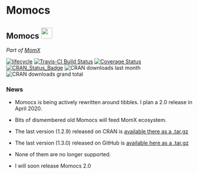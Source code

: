 
# Momocs

<!-- badges: start -->
<!-- badges: end -->
## Momocs <img src="https://noto-website-2.storage.googleapis.com/emoji/emoji_u1f54a.png" width="30px">
_Part of [MomX](https://momx.github.io/MomX/)_

<!--Badges -->
[![lifecycle](https://img.shields.io/badge/lifecycle-maturing-blue.svg)](https://www.tidyverse.org/lifecycle/#maturing)
[![Travis-CI Build Status](https://travis-ci.org/MomX/Momocs.svg?branch=master)](https://travis-ci.org/MomX/Momocs)
[![Coverage Status](https://img.shields.io/codecov/c/github/MomX/Momocs/master.svg)](https://codecov.io/github/MomX/Momocs?branch=master)
[![CRAN\_Status\_Badge](http://www.r-pkg.org/badges/version/Momocs)](http://cran.r-project.org/package=Momocs)
![CRAN downloads last month](http://cranlogs.r-pkg.org/badges/Momocs) ![CRAN downloads grand total](http://cranlogs.r-pkg.org/badges/grand-total/Momocs)

<!--
The goal of Momocs is to provide a complete, convenient, reproducible and open-source toolkit for 2D morphometrics.

It includes most common 2D morphometrics approaches on outlines, open outlines, configurations of landmarks, traditional morphometrics, and facilities for data preparation, manipulation and visualization with a consistent grammar throughout.

It allows reproducible, pipeable, complex morphometric analyses and other morphometrics approaches should be easy to plug in, or develop from, on top of this canvas.

It hinges on the core functions developed in the must-have book _[Morphometrics with R](http://www.springer.com/statistics/life+sciences,+medicine+%26+health/book/978-0-387-77789-4)_ by [Julien Claude](http://www.isem.univ-montp2.fr/recherche/equipes/biologie-du-developpement-et-evolution/personnel/claude-julien/) (2008).

* __Check__ the online doc and the tutorials [there](http://momx.github.io/Momocs/)
* __You're welcome to__ implement ideas, propose new ones, review the code, the helpfiles or the vignettes, report bugs, ask for help and propose to collaborate with me: [here on GitHub](https://github.com/MomX/Momocs/issues) or there: `bonhomme.vincent@gmail.com`.

-->

### News 
* Momocs is being actively rewritten around tibbles. I plan a 2.0 release in April 2020.
* Bits of dismembered old Momocs will feed MomX ecosystem.

* The last version (1.2.9) released on CRAN is [available there as a .tar.gz](https://cran.r-project.org/src/contrib/Archive/Momocs/Momocs_1.2.9.tar.gz)
* The last version (1.3.0) released on GitHub is [available here as a .tar.gz](https://github.com/MomX/Momocs/releases/download/1.3.0/Momocs_1.3.0.tar.gz)
* None of them are no longer supported.
* I will soon release Momocs 2.0
